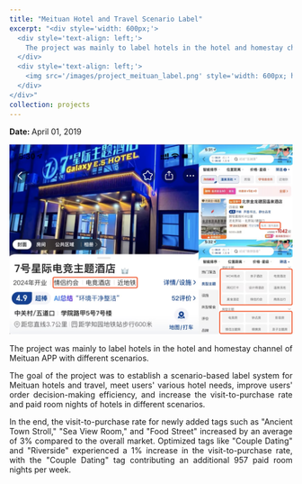 ```yaml
---
title: "Meituan Hotel and Travel Scenario Label"
excerpt: "<div style='width: 600px;'>
  <div style='text-align: left;'> 
    The project was mainly to label hotels in the hotel and homestay channel of Meituan APP with different scenarios.
  </div>
  <div style='text-align: left;'>
    <img src='/images/project_meituan_label.png' style='width: 600px; height: auto; display: block;' alt='Movie Box Office Prediction System'>
  </div>
</div>"
collection: projects
---
```


<p class="page__date">
  <strong>
    <i class="fa fa-fw fa-calendar" aria-hidden="true"></i> 
    Date:
  </strong> 
  <time datetime="2019-04-01">
    April 01, 2019
  </time>
</p>

<img src='/images/project_meituan_label.png' style='width: 800px; height: auto;'>
 
<p style="text-align: justify;">The project was mainly to label hotels in the hotel and homestay channel of Meituan APP with different scenarios.</p>


<p style="text-align: justify;">The goal of the project was to establish a scenario-based label system for Meituan hotels and travel, meet users' various hotel needs, improve users' order decision-making efficiency, and increase the visit-to-purchase rate and paid room nights of hotels in different scenarios.</p>

 
<p style="text-align: justify;">In the end, the visit-to-purchase rate for newly added tags such as "Ancient Town Stroll," "Sea View Room," and "Food Street" increased by an average of 3% compared to the overall market. Optimized tags like "Couple Dating" and "Riverside" experienced a 1% increase in the visit-to-purchase rate, with the "Couple Dating" tag contributing an additional 957 paid room nights per week.</p>


